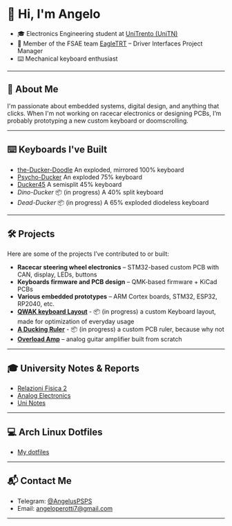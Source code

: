 # 👋 Hi, I'm Angelo

* 🎓 Electronics Engineering student at [UniTrento (UniTN)](https://www.unitn.it)
* 🔧 Member of the FSAE team [EagleTRT](https://www.eagletrt.it) – Driver Interfaces Project Manager
* ⌨️ Mechanical keyboard enthusiast

---

## 🧠 About Me

I'm passionate about embedded systems, digital design, and anything that clicks. When I'm not working on racecar electronics or designing PCBs, I’m probably prototyping a new custom keyboard or doomscrolling.

---

## ⌨️ Keyboards I've Built

* [the-Ducker-Doodle](https://github.com/Angelussss/the-Ducker-Doodle) An exploded, mirrored 100% keyboard
* [Psycho-Ducker](https://github.com/Angelussss/Psycho-Ducker) An exploded 75% keyboard
* [Ducker45](https://github.com/Angelussss/Ducker45) A semisplit 45% keyboard
* *Dino-Ducker* 📦 (in progress) A 40% split keyboard
* *Dead-Ducker* 📦 (in progress) A 65% exploded diodeless keyboard

---

## 🛠️ Projects

Here are some of the projects I’ve contributed to or built:

* **Racecar steering wheel electronics** – STM32-based custom PCB with CAN, display, LEDs, buttons
* **Keyboards firmware and PCB design** – QMK-based firmware + KiCad PCBs
* **Various embedded prototypes** – ARM Cortex boards, STM32, ESP32, RP2040, etc.
* **[QWAK keyboard Layout](https://github.com/Angelussss/QWAK-keyboard-layout)** - 📦 (in progress) a custom Keyboard layout, made for optimization of everyday usage
* **[A Ducking Ruler](https://github.com/Angelussss/A-ducking-ruler)** - 📦 (in progress) a custom PCB ruler, because why not
* **[Overload Amp](https://github.com/RiccardoSegala04/overload-amp)** – analog guitar amplifier built from scratch

---

## 🎓 University Notes & Reports

* [Relazioni Fisica 2](https://github.com/Angelussss/Relazioni-Fisica-2)
* [Analog Electronics](https://github.com/Angelussss/Analog-Electonics)
* [Uni Notes](https://github.com/Angelussss/Uni-Notes)

---

## 💻 Arch Linux Dotfiles

* [My dotfiles](https://github.com/Angelussss/.dotfiles)

---

## 📬 Contact Me

* Telegram: [@AngelusPSPS](https://t.me/AngelusPSPS)
* Email: [angeloperotti7@gmail.com](mailto:angeloperotti7@gmail.com)

---
